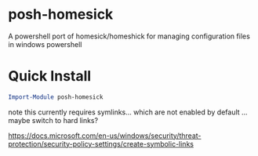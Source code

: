 posh-homesick
==========
A powershell port of homesick/homeshick for managing configuration files in windows powershell

# Quick Install
```powershell
Import-Module posh-homesick
```

note this currently requires symlinks... which are not enabled by default ... maybe switch to hard links?

https://docs.microsoft.com/en-us/windows/security/threat-protection/security-policy-settings/create-symbolic-links
